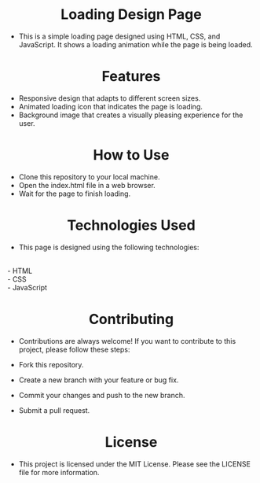 <h1 align="center" >Loading Design Page</h1>

- This is a simple loading page designed using HTML, CSS, and JavaScript. It shows a loading animation while the page is being loaded.<br>

<h1 align="center" >Features</h1>

- Responsive design that adapts to different screen sizes.<br>
- Animated loading icon that indicates the page is loading.<br>
- Background image that creates a visually pleasing experience for the user.<br>
<h1 align="center" >How to Use</h1>

- Clone this repository to your local machine.<br>
- Open the index.html file in a web browser.<br>
- Wait for the page to finish loading.<br>
<h1 align="center" >Technologies Used</h1>

- This page is designed using the following technologies:
<br>
- HTML<br>
- CSS<br>
- JavaScript<br>
<h1 align="center" >Contributing</h1>

- Contributions are always welcome! If you want to contribute to this project, please follow these steps:<br>

- Fork this repository.<br>
- Create a new branch with your feature or bug fix.<br>
- Commit your changes and push to the new branch.<br>
- Submit a pull request.<br>
<h1 align="center" >License</h1>

- This project is licensed under the MIT License. Please see the LICENSE file for more information.<br>



